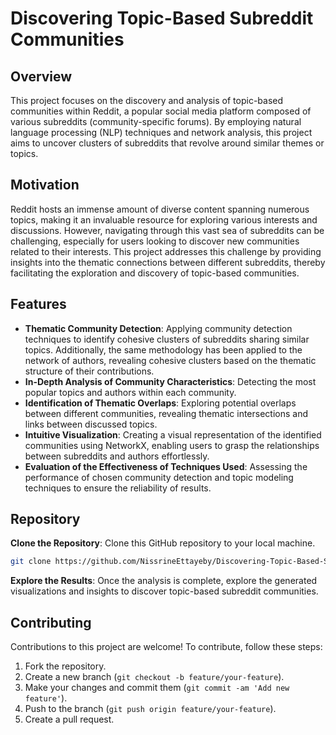 # Discovering Topic-Based Subreddit Communities

## Overview

This project focuses on the discovery and analysis of topic-based communities within Reddit, a popular social media platform composed of various subreddits (community-specific forums). By employing natural language processing (NLP) techniques and network analysis, this project aims to uncover clusters of subreddits that revolve around similar themes or topics.

## Motivation

Reddit hosts an immense amount of diverse content spanning numerous topics, making it an invaluable resource for exploring various interests and discussions. However, navigating through this vast sea of subreddits can be challenging, especially for users looking to discover new communities related to their interests. This project addresses this challenge by providing insights into the thematic connections between different subreddits, thereby facilitating the exploration and discovery of topic-based communities.

## Features

- **Thematic Community Detection**: Applying community detection techniques to identify cohesive clusters of subreddits sharing similar topics. Additionally, the same methodology has been applied to the network of authors, revealing cohesive clusters based on the thematic structure of their contributions.
- **In-Depth Analysis of Community Characteristics**: Detecting the most popular topics and authors within each community.
- **Identification of Thematic Overlaps**: Exploring potential overlaps between different communities, revealing thematic intersections and links between discussed topics.
- **Intuitive Visualization**: Creating a visual representation of the identified communities using NetworkX, enabling users to grasp the relationships between subreddits and authors effortlessly.
- **Evaluation of the Effectiveness of Techniques Used**: Assessing the performance of chosen community detection and topic modeling techniques to ensure the reliability of results.

##  Repository

**Clone the Repository**: Clone this GitHub repository to your local machine.
   ```bash
   git clone https://github.com/NissrineEttayeby/Discovering-Topic-Based-Subreddit-Communities.git
   ```
**Explore the Results**: Once the analysis is complete, explore the generated visualizations and insights to discover topic-based subreddit communities.

## Contributing

Contributions to this project are welcome! To contribute, follow these steps:

1. Fork the repository.
2. Create a new branch (`git checkout -b feature/your-feature`).
3. Make your changes and commit them (`git commit -am 'Add new feature'`).
4. Push to the branch (`git push origin feature/your-feature`).
5. Create a pull request.
